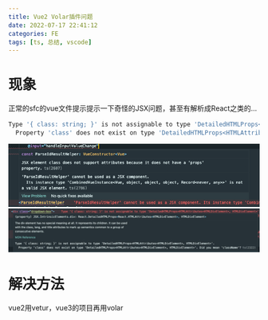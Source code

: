 ```yaml
---
title: Vue2 Volar插件问题
date: 2022-07-17 22:41:12
categories: FE
tags: [ts, 总结, vscode]
---
```


# 现象
正常的sfc的vue文件提示提示一下奇怪的JSX问题，甚至有解析成React之类的...

```js
Type '{ class: string; }' is not assignable to type 'DetailedHTMLProps<HTMLAttributes<HTMLElement>, HTMLElement>'.
  Property 'class' does not exist on type 'DetailedHTMLProps<HTMLAttributes<HTMLElement>, HTMLElement>'. Did you mean 'className'?
```

![pic1](Volar插件问题/pic1.png)
![pic2](Volar插件问题/pic2.png)


# 解决方法
vue2用vetur，vue3的项目再用volar
